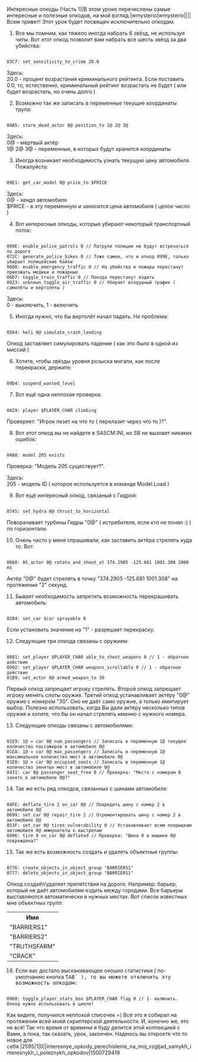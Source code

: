 Интересные опкоды (Часть 1)|В этом уроке перечислены самые интересные и полезные опкодов, на мой взгляд.|wmysterio|wmysterio||||Всем привет! Этот урок будет посвящен исключительно опкодам.

1. Все мы помним, как тяжело иногда набрать 6 звёзд, не используя читы. Вот этот опкод позволит вам набрать все шесть звёзд за два убийства:


```

03C7: set_sensitivity_to_crime 20.0
```



<div class="panel panel-default">
 <div class="panel-body">
Здесь:<br>
20.0 - процент возрастания криминального рейтинга. Если поставить 0.0, то, естественно, криминальный рейтинг возрастать не будет ( или будет возрастать, но очень долго )
 </div>
</div>

2. Возможно так же записать в переменные текущие координаты трупа:


```

04A5: store_dead_actor 0@ position_to 1@ 2@ 3@
```



<div class="panel panel-default">
 <div class="panel-body">
Здесь:<br>
0@ - мёртвый актёр<br>
1@ 2@ 3@ - переменные, в которых будут хранится координаты
 </div>
</div>

3. Иногда возникает необходимость узнать текущую цену автомобиля. Пожалуйста:


```

09E1: get_car_model 0@ price_to $PRICE
```



<div class="panel panel-default">
 <div class="panel-body">
Здесь:<br>
0@ - хендл автомобиля<br>
$PRICE - в эту переменную и заносится цена автомобиля ( целое число )
 </div>
</div>

4. Вот интересные опкоды, которые убирают некоторый транспортный поток:


```

099E: enable_police_patrols 0 // Патрули полиции не будут встречаться по дороге
072C: generate_police_bikes 0 // Тоже самое, что и опкод 099E, только убирает полицейские байки
06D0: enable_emergency_traffic 0 // На убийства и пожары перестанут приезжать медики и пожарные
06D7: toggle_train_traffic 0 // Поезда перестанут ездить
0923: unknown_toggle_air_traffic 0 // Убирает воздушный трафик ( самолёты и вертолеты )
```



<div class="panel panel-default">
 <div class="panel-body">
Здесь:<br>
0 - выключить, 1 - включить
 </div>
</div>

5. Иногда нужно, что бы вертолёт начал падать. Не проблема:


```

0564: heli 0@ simulate_crash_landing
```



Опкод заставляет симулировать падение ( как это было в одной из миссий )

6. Хотите, чтобы звёзды уровня розыска мигали, как после перекраски, держите:


```

09D4: suspend_wanted_level
```



7. Вот ещё одна неплохая проверка:


```

0A29: player $PLAYER_CHAR climbing
```



Проверяет: "Игрок лезет на что то ( перелазит через что то )?".

8. Вот этот опкод вы не найдете в SASCM.INI, но SB не вызовет никаких ошибок:


```

0488: model 205 exists
```



Проверка: "Модель 205 существует?".

<div class="panel panel-default">
 <div class="panel-body">
Здесь:<br>
205 - модель ID ( которое используется в команде Model.Load )
 </div>
</div>

9. Вот ещё интересный опкод, связаный с Гидрой:


```

0745: set_hydra 0@ thrust_to_horizontal
```



Поворачивает турбины Гидры "0@" ( истребителя, если кто не понял :) ) по горизонтали.

10. Очень часто у меня спрашивали, как заставить актёра стрелять куда то. Вот:


```

0668: AS_actor 0@ rotate_and_shoot_at 374.2905 -125.681 1001.308 2000 ms
```



Актёр "0@" будет стрелять в точку "374.2905 -125.681 1001.308" на протяжении "2" секунд.

11. Бывает необходимость запретить возможность перекрашивать автомобиль:


```

0294: set_car $car sprayable 0
```



Если установить значение на "1" - разрешает перекраску.

12. Следующие три опкода связаны с оружием:


```

0881: set_player $PLAYER_CHAR able_to_shoot_weapons 0 // 1 - обратное действие
0992: set_player $PLAYER_CHAR weapons_scrollable 0 // 1 - обратное действие
01B9: set_actor 0@ armed_weapon_to 30
```



Первый опкод запрещает игроку стрелять. Второй опкод запрещает игроку менять слоты оружия. Третий опкод устанавливает актёру "0@" оружие с номером "30". Оно не даёт само оружие, а только имитирует выбор. Полезно использовать, когда Вы дали актёру несколько типов оружия и хотите, что бы он начал стрелять именно с нужного номера.

13. Следующие опкоды связаны с автомобилями:


```

01E9: 1@ = car 0@ num_passengers // Записать в переменную 1@ текущее количество пассажиров в автомобиле 0@
01EA: 1@ = car 0@ max_passengers // Записать в переменную 1@ максимальное количество мест в автомобиле 0@
01E0: 1@ = car 0@ occupied_seats // Записать в переменную 1@ количество зянятых мест в автомобиле 0@
0431: car 0@ passenger_seat_free 0 // Проверка: "Место с номером 0 занято в автомобиле 0@?"
```



14. Так же есть ряд опкодов, связанных с шинами автомобиля:


```

04FE: deflate_tire 2 on_car 0@ // Повредить шину с номер 2 в автомобиле 0@
0699: set_car 0@ repair_tire 2 // Отремонтировать шину с номер 2 в автомобиле 0@
053F: set_car 0@ tires_vulnerability 0 // Устанавливает всем покрышкам автомобиля 0@ иммунитеты к выстрелам
0496: tire 0 on_car 0@ deflated // Проверка: "Шина 0 в машине 0@ повреждена?"
```



15. Так же есть возможность создать и удалять объектные группы:


```

0776: create_objects_in_object_group "BARRIERS1"
0777: delete_objects_in_object_group "BARRIERS1"
```



Опкод создаёт/удаляет препятствия на дороге. Например: барьер, который не даёт автомобилям ездить между городами. Все барьеры выставляются автоматически в нужных местах. Вот список известных мне объектных групп:

<table class="table table-bordered"><tbody>
<tr><th>Имя</th></tr>
<tr><td>"BARRIERS1"</td></tr>
<tr><td>"BARRIERS2"</td></tr>
<tr><td>"TRUTHSFARM"</td></tr>
<tr><td>"CRACK"</td></tr>
</tbody></table>

16. Если вас достало выскакивающее окошко статистики ( по-умолчанию кнопка <kbd>TAB` ), то вы можете отключить эту возможность опкодом:


```

0960: toggle_player_stats_box $PLAYER_CHAR flag 0 // 1- включить. Опкод нужно использовать в цикле!
```



Как видите, получился неплохой списочек =) Всё это я собирал на протяжении всей моей скриптерской деятельности. И, конечно же, это не всё! Так что время от времени я буду делится этой коллекцией с Вами, а пока, так сказать, урок, закончен. Надеюсь вы откроете что то новое для себя.|2595|1|0||interesnye_opkody_perechislenie_na_moj_vzgljad_samykh_interesnykh_i_poleznykh_opkodov|1500729419